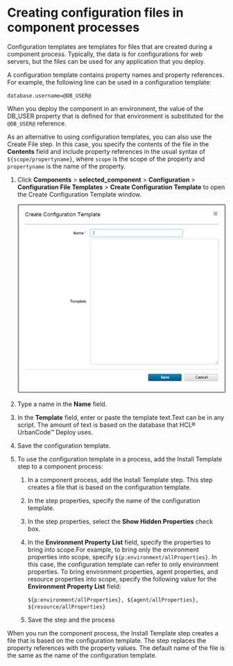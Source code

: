 # Creating configuration files in component processes

Configuration templates are templates for files that are created during a component process. Typically, the data is for configurations for web servers, but the files can be used for any application that you deploy.

A configuration template contains property names and property references. For example, the following line can be used in a configuration template:

```
database.username=@DB_USER@
```

When you deploy the component in an environment, the value of the DB\_USER property that is defined for that environment is substituted for the `@DB_USER@` reference.

As an alternative to using configuration templates, you can also use the Create File step. In this case, you specify the contents of the file in the **Contents** field and include property references in the usual syntax of `${scope/propertyname}`, where `scope` is the scope of the property and `propertyname` is the name of the property.

1.  Click **Components** \> **selected\_component** \> **Configuration** \> **Configuration File Templates** \> **Create Configuration Template** to open the Create Configuration Template window. 

    ![The Create Configuration Template window](../images/comp_tasks_config_create_a.gif)

2.  Type a name in the **Name** field. 
3.  In the **Template** field, enter or paste the template text.Text can be in any script. The amount of text is based on the database that HCL® UrbanCode™ Deploy uses.
4.  Save the configuration template.
5.  To use the configuration template in a process, add the Install Template step to a component process: 
    1.  In a component process, add the Install Template step. This step creates a file that is based on the configuration template.
    2.  In the step properties, specify the name of the configuration template.
    3.  In the step properties, select the **Show Hidden Properties** check box.
    4.  In the **Environment Property List** field, specify the properties to bring into scope.For example, to bring only the environment properties into scope, specify `${p:environment/allProperties}`. In this case, the configuration template can refer to only environment properties. To bring environment properties, agent properties, and resource properties into scope, specify the following value for the **Environment Property List** field:

        ```
        ${p:environment/allProperties}, ${agent/allProperties}, ${resource/allProperties}
        ```

    5.  Save the step and the process

When you run the component process, the Install Template step creates a file that is based on the configuration template. The step replaces the property references with the property values. The default name of the file is the same as the name of the configuration template.

